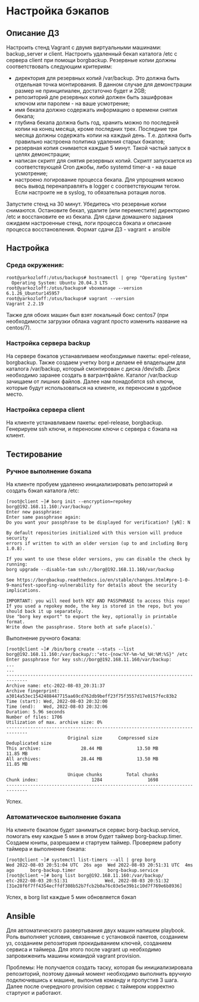 # Настройка бэкапов
## Описание ДЗ
Настроить стенд Vagrant с двумя виртуальными машинами: backup_server и client.
Настроить удаленный бекап каталога /etc c сервера client при помощи borgbackup. Резервные копии должны соответствовать следующим критериям:
- директория для резервных копий /var/backup. Это должна быть отдельная точка монтирования. В данном случае для демонстрации размер не принципиален, достаточно будет и 2GB;
- репозиторий дле резервных копий должен быть зашифрован ключом или паролем - на ваше усмотрение;
- имя бекапа должно содержать информацию о времени снятия бекапа;
- глубина бекапа должна быть год, хранить можно по последней копии на конец месяца, кроме последних трех. Последние три месяца должны содержать копии на каждый день. Т.е. должна быть правильно настроена политика удаления старых бэкапов;
- резервная копия снимается каждые 5 минут. Такой частый запуск в целях демонстрации;
- написан скрипт для снятия резервных копий. Скрипт запускается из соответствующей Cron джобы, либо systemd timer-а - на ваше усмотрение;
- настроено логирование процесса бекапа. Для упрощения можно весь вывод перенаправлять в logger с соответствующим тегом. Если настроите не в syslog, то обязательна ротация логов.

Запустите стенд на 30 минут.
Убедитесь что резервные копии снимаются.
Остановите бекап, удалите (или переместите) директорию /etc и восстановите ее из бекапа.
Для сдачи домашнего задания ожидаем настроенные стенд, логи процесса бэкапа и описание процесса восстановления.
Формат сдачи ДЗ - vagrant + ansible

## Настройка
### Среда окружения:
```
root@yarkozloff:/otus/backups# hostnamectl | grep "Operating System"
  Operating System: Ubuntu 20.04.3 LTS
root@yarkozloff:/otus/backups# vboxmanage --version
6.1.26_Ubuntur145957
root@yarkozloff:/otus/backups# vagrant --version
Vagrant 2.2.19
```
Также для обоих машин был взят локальный бокс centos7 (при необходимости загрузки облака vagrant просто изменить название на centos/7).
### Настройка сервера backup
На сервере бэкапов устанавливаем необходимые пакеты: epel-release, borgbackup. Также создаем учетку borg и делаем её владельцем для каталога /var/backup, который смонтирован с диска /dev/sdb. Диск необходимо заранее создать в вагрантфайле. Каталог /var/backup зачищаем от лишних файлов. Далее нам понадобятся ssh ключи, которые будут использоваться на клиенте, их переносим в удобное место.
### Настройка сервера client
На клиенте устанавливаем пакеты: epel-release, borgbackup. Генерируем ssh ключи, и переносим ключи с сервера с бэкапа на клиент.
## Тестирование
### Ручное выполнение бэкапа
На клиенте пробуем удаленно инициализировать репозиторий и создать бэкап каталога /etc:
```
[root@client ~]# borg init --encryption=repokey borg@192.168.11.160:/var/backup/
Enter new passphrase:
Enter same passphrase again:
Do you want your passphrase to be displayed for verification? [yN]: N

By default repositories initialized with this version will produce security
errors if written to with an older version (up to and including Borg 1.0.8).

If you want to use these older versions, you can disable the check by running:
borg upgrade --disable-tam ssh://borg@192.168.11.160/var/backup

See https://borgbackup.readthedocs.io/en/stable/changes.html#pre-1-0-9-manifest-spoofing-vulnerability for details about the security implications.

IMPORTANT: you will need both KEY AND PASSPHRASE to access this repo!
If you used a repokey mode, the key is stored in the repo, but you should back it up separately.
Use "borg key export" to export the key, optionally in printable format.
Write down the passphrase. Store both at safe place(s).`

```
Выполнение ручного бэкапа:
```
[root@client ~]# /bin/borg create --stats --list borg@192.168.11.160:/var/backup/::"etc-{now:%Y-%m-%d_%H:%M:%S}" /etc
Enter passphrase for key ssh://borg@192.168.11.160/var/backup:
...
...
------------------------------------------------------------------------------
Archive name: etc-2022-08-03_20:31:37
Archive fingerprint: a3014a53ec1542488447715aa69cd762db9beff23f75f3557d17e0157fec83b2
Time (start): Wed, 2022-08-03 20:32:00
Time (end):   Wed, 2022-08-03 20:32:06
Duration: 5.96 seconds
Number of files: 1706
Utilization of max. archive size: 0%
------------------------------------------------------------------------------
                       Original size      Compressed size    Deduplicated size
This archive:               28.44 MB             13.50 MB             11.85 MB
All archives:               28.44 MB             13.50 MB             11.85 MB

                       Unique chunks         Total chunks
Chunk index:                    1284                 1698
------------------------------------------------------------------------------
```
Успех.

### Автоматическое выполнение бэкапа
На клиенте бэкапом будет заниматься сервис borg-backup.service, помогать ему каждые 5 мин в этом будет таймер borg-backup.timer. Создаем юниты, разрешаем и стартуем таймер. Проверяем работу таймера и выполнение бэкапа:
```
[root@client ~]# systemctl list-timers --all | grep borg
Wed 2022-08-03 20:51:04 UTC  26s ago  Wed 2022-08-03 20:51:31 UTC  4ms ago      borg-backup.timer            borg-backup.service
[root@client ~]# borg list borg@192.168.11.160:/var/backup/
etc-2022-08-03_20:51:31              Wed, 2022-08-03 20:51:32 [31e28f6f7ff4354ecffdf308b52b7fcb2b0a76c03e5e39b1c10d7f769e6b8936]
```
Успех, в borg list каждые 5 мин обновляется бэкап

## Ansible
Для автоматического развертывания двух машин напишем playbook. Роль выполняет условия, связанные с установкой пакетов, созданием уз, созданием репозитория прокидыванием ключей, созданием сервиса и таймера. Для этого после vagrant up необходимо запровиженить машины командой vagrant provision.

Проблемы:
Не получается создать таску, которая бы инициализировала репозиторий, поэтому данный момент необходимо выполнить вручную подключившись к машине, выпонлив команду и пропустив 3 шага. Далее после очередного provision сервис с таймером корректно стартуют и работают.
